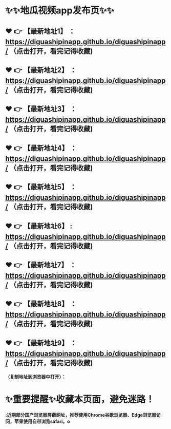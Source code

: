 # :sparkles::sparkles:地瓜视频app发布页:sparkles::sparkles:

 :heart: :point_right: 【最新地址1】 ：https://diguashipinapp.github.io/diguashipinapp/  （点击打开，看完记得收藏)
 ------
 :heart: :point_right: 【最新地址2】 ：https://diguashipinapp.github.io/diguashipinapp/  （点击打开，看完记得收藏)
 ------
 :heart: :point_right: 【最新地址3】 ：https://diguashipinapp.github.io/diguashipinapp/   （点击打开，看完记得收藏)
 ------
 :heart: :point_right: 【最新地址4】 ：https://diguashipinapp.github.io/diguashipinapp/   （点击打开，看完记得收藏)
 ------
 :heart: :point_right: 【最新地址5】 ：https://diguashipinapp.github.io/diguashipinapp/  （点击打开，看完记得收藏)
 ------
 :heart: :point_right: 【最新地址6】 : https://diguashipinapp.github.io/diguashipinapp/   （点击打开，看完记得收藏)
 ------
 :heart: :point_right: 【最新地址7】 ：https://diguashipinapp.github.io/diguashipinapp/   （点击打开，看完记得收藏)
 ------
 :heart: :point_right: 【最新地址8】 ：https://diguashipinapp.github.io/diguashipinapp/   （点击打开，看完记得收藏)
 ------
 :heart: :point_right: 【最新地址9】 ：https://diguashipinapp.github.io/diguashipinapp/   （点击打开，看完记得收藏)
  ------

  
#### （复制地址到浏览器中打开）：
# :sparkles:重要提醒:sparkles:收藏本页面，避免迷路！
#### :近期部分国产浏览器屏蔽网址，推荐使用Chrome谷歌浏览器、Edge浏览器访问，苹果使用自带浏览safari。o
